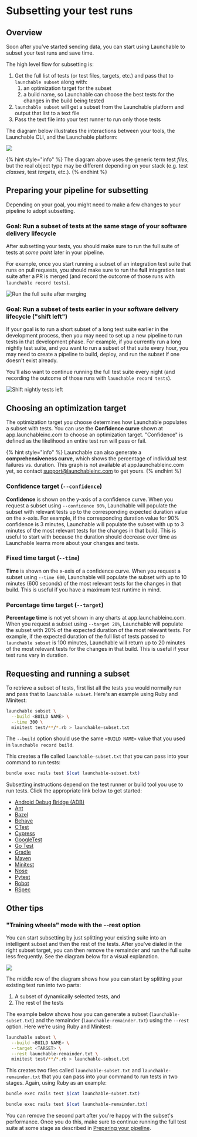 # Subsetting your test runs

## Overview

Soon after you've started sending data, you can start using Launchable to subset your test runs and save time.

The high level flow for subsetting is:

1. Get the full list of tests \(or test files, targets, etc.\) and pass that to `launchable subset` along with:
   1. an optimization target for the subset
   2. a build name, so Launchable can choose the best tests for the changes in the build being tested
2. `launchable subset` will get a subset from the Launchable platform and output that list to a text file
3. Pass the text file into your test runner to run only those tests

The diagram below illustrates the interactions between your tools, the Launchable CLI, and the Launchable platform:

![](.gitbook/assets/subsetting-diagram.png)

{% hint style="info" %}
The diagram above uses the generic term test _files_, but the real object type may be different depending on your stack \(e.g. test _classes_, test _targets_, etc.\).
{% endhint %}

## Preparing your pipeline for subsetting

Depending on your goal, you might need to make a few changes to your pipeline to adopt subsetting.

### Goal: Run a subset of tests at the same stage of your software delivery lifecycle

After subsetting your tests, you should make sure to run the full suite of tests at _some point_ later in your pipeline.

For example, once you start running a subset of an integration test suite that runs on pull requests, you should make sure to run the **full** integration test suite after a PR is merged \(and record the outcome of those runs with `launchable record tests`\).

![Run the full suite after merging](.gitbook/assets/shift-right-simple.png)

### Goal: Run a subset of tests earlier in your software delivery lifecycle \("shift left"\)

If your goal is to run a short subset of a long test suite earlier in the development process, then you may need to set up a new pipeline to run tests in that development phase. For example, if you currently run a long nightly test suite, and you want to run a subset of that suite every hour, you may need to create a pipeline to build, deploy, and run the subset if one doesn't exist already.

You'll also want to continue running the full test suite every night \(and recording the outcome of those runs with `launchable record tests`\).

![Shift nightly tests left](.gitbook/assets/shift-left-new.png)

## Choosing an optimization target

The optimization target you choose determines how Launchable populates a subset with tests. You can use the **Confidence curve** shown at app.launchableinc.com to choose an optimization target. "Confidence" is defined as the likelihood an entire test run will pass or fail.

{% hint style="info" %}
Launchable can also generate a **comprehensiveness curve**, which shows the percentage of individual test failures vs. duration. This graph is not available at app.launchableinc.com yet, so contact [support@launchableinc.com](mailto:support@launchableinc.com) to get yours.
{% endhint %}

### Confidence target \(`--confidence`\)

**Confidence** is shown on the y-axis of a confidence curve. When you request a subset using `--confidence 90%`, Launchable will populate the subset with relevant tests up to the corresponding expected duration value on the x-axis. For example, if the corresponding duration value for 90% confidence is 3 minutes, Launchable will populate the subset with up to 3 minutes of the most relevant tests for the changes in that build. This is useful to start with because the duration should decrease over time as Launchable learns more about your changes and tests.

### Fixed time target \(`--time`\)

**Time** is shown on the x-axis of a confidence curve. When you request a subset using `--time 600`, Launchable will populate the subset with up to 10 minutes \(600 seconds\) of the most relevant tests for the changes in that build. This is useful if you have a maximum test runtime in mind.

### Percentage time target \(`--target`\)

**Percentage time** is not yet shown in any charts at app.launchableinc.com. When you request a subset using `--target 20%`, Launchable will populate the subset with 20% of the expected duration of the most relevant tests. For example, if the expected duration of the full list of tests passed to `launchable subset` is 100 minutes, Launchable will return up to 20 minutes of the most relevant tests for the changes in that build. This is useful if your test runs vary in duration. 

## Requesting and running a subset

To retrieve a subset of tests, first list all the tests you would normally run and pass that to `launchable subset`. Here's an example using Ruby and Minitest:

```bash
launchable subset \
  --build <BUILD NAME> \
  --time 300 \
  minitest test/**/*.rb > launchable-subset.txt
```

The `--build` option should use the same `<BUILD NAME>` value that you used in `launchable record build`.

This creates a file called `launchable-subset.txt` that you can pass into your command to run tests:

```bash
bundle exec rails test $(cat launchable-subset.txt)
```

Subsetting instructions depend on the test runner or build tool you use to run tests. Click the appropriate link below to get started:

* [Android Debug Bridge \(ADB\)](test-runners/adb.md#subsetting-your-test-runs)
* [Ant](test-runners/ant.md#subsetting-your-test-runs)
* [Bazel](test-runners/bazel.md#subsetting-your-test-runs)
* [Behave](test-runners/behave.md#subsetting-your-test-runs)
* [CTest](test-runners/ctest.md#subsetting-your-test-runs)
* [Cypress](test-runners/cypress.md#subsetting-your-test-runs)
* [GoogleTest](test-runners/googletest.md#subsetting-your-test-runs)
* [Go Test](test-runners/go-test.md#subsetting-your-test-runs)
* [Gradle](test-runners/gradle.md#subsetting-your-test-runs)
* [Maven](test-runners/maven.md#subsetting-your-test-runs)
* [Minitest](test-runners/minitest.md#subsetting-your-test-runs)
* [Nose](test-runners/nose.md#subsetting-your-test-runs)
* [Pytest](test-runners/pytest.md#subset-your-test-runs)
* [Robot](test-runners/robot.md#subsetting-your-test-runs)
* [RSpec](test-runners/rspec.md#subsetting-your-test-runs)

## Other tips

### "Training wheels" mode with the --rest option

You can start subsetting by just splitting your existing suite into an intelligent subset and then the rest of the tests. After you've dialed in the right subset target, you can then remove the remainder and run the full suite less frequently. See the diagram below for a visual explanation.

![](.gitbook/assets/shift-right.png)

The middle row of the diagram shows how you can start by splitting your existing test run into two parts:

1. A subset of dynamically selected tests, and
2. The rest of the tests

The example below shows how you can generate a subset \(`launchable-subset.txt`\) and the remainder \(`launchable-remainder.txt`\) using the `--rest` option. Here we're using Ruby and Minitest:

```bash
launchable subset \
  --build <BUILD NAME> \
  --target <TARGET> \
  --rest launchable-remainder.txt \
  minitest test/**/*.rb > launchable-subset.txt
```

This creates two files called `launchable-subset.txt` and `launchable-remainder.txt` that you can pass into your command to run tests in two stages. Again, using Ruby as an example:

```bash
bundle exec rails test $(cat launchable-subset.txt)

bundle exec rails test $(cat launchable-remainder.txt)
```

You can remove the second part after you're happy with the subset's performance. Once you do this, make sure to continue running the full test suite at some stage as described in [Preparing your pipeline](subsetting-your-test-runs.md#preparing-your-pipeline).

